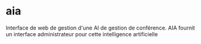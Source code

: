 # aia
Interface de web de gestion d'une AI de gestion de conférence. AIA fournit un interface administrateur pour cette intelligence artificielle
